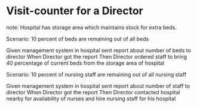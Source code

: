 # Visit-counter for a Director

note: Hospital has storage area which maintains stock for extra beds.

Scenario: 10 percent of beds are remaining out of all beds

  Given management system in hospital sent report about number of beds to
  director
  When Director got the report
  Then Director ordered staff to bring 40 percentage of current beds from the
  storage area of hospital
  
Scenario: 10 percent of nursing staff are remaining out of all nursing
staff

  Given management system in hospital sent report about number of staff to
  director
  When Director got the report
  Then Director contacted hospital nearby for availability of nurses and hire
  nursing staff for his hospital
